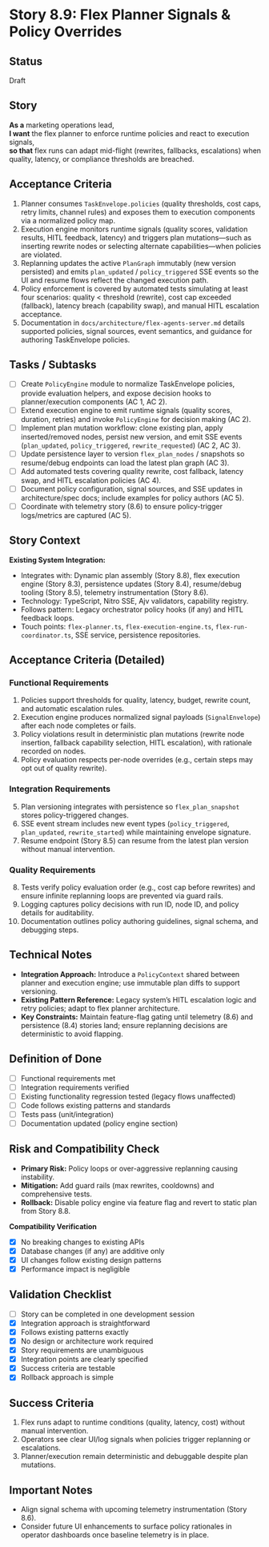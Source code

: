 # Story 8.9: Flex Planner Signals & Policy Overrides

## Status
Draft

## Story
**As a** marketing operations lead,  
**I want** the flex planner to enforce runtime policies and react to execution signals,  
**so that** flex runs can adapt mid-flight (rewrites, fallbacks, escalations) when quality, latency, or compliance thresholds are breached.

## Acceptance Criteria
1. Planner consumes `TaskEnvelope.policies` (quality thresholds, cost caps, retry limits, channel rules) and exposes them to execution components via a normalized policy map.
2. Execution engine monitors runtime signals (quality scores, validation results, HITL feedback, latency) and triggers plan mutations—such as inserting rewrite nodes or selecting alternate capabilities—when policies are violated.
3. Replanning updates the active `PlanGraph` immutably (new version persisted) and emits `plan_updated` / `policy_triggered` SSE events so the UI and resume flows reflect the changed execution path.
4. Policy enforcement is covered by automated tests simulating at least four scenarios: quality < threshold (rewrite), cost cap exceeded (fallback), latency breach (capability swap), and manual HITL escalation acceptance.
5. Documentation in `docs/architecture/flex-agents-server.md` details supported policies, signal sources, event semantics, and guidance for authoring TaskEnvelope policies.

## Tasks / Subtasks
- [ ] Create `PolicyEngine` module to normalize TaskEnvelope policies, provide evaluation helpers, and expose decision hooks to planner/execution components (AC 1, AC 2).
- [ ] Extend execution engine to emit runtime signals (quality scores, duration, retries) and invoke `PolicyEngine` for decision making (AC 2).
- [ ] Implement plan mutation workflow: clone existing plan, apply inserted/removed nodes, persist new version, and emit SSE events (`plan_updated`, `policy_triggered`, `rewrite_requested`) (AC 2, AC 3).
- [ ] Update persistence layer to version `flex_plan_nodes` / snapshots so resume/debug endpoints can load the latest plan graph (AC 3).
- [ ] Add automated tests covering quality rewrite, cost fallback, latency swap, and HITL escalation policies (AC 4).
- [ ] Document policy configuration, signal sources, and SSE updates in architecture/spec docs; include examples for policy authors (AC 5).
- [ ] Coordinate with telemetry story (8.6) to ensure policy-trigger logs/metrics are captured (AC 5).

## Story Context

**Existing System Integration:**
- Integrates with: Dynamic plan assembly (Story 8.8), flex execution engine (Story 8.3), persistence updates (Story 8.4), resume/debug tooling (Story 8.5), telemetry instrumentation (Story 8.6).
- Technology: TypeScript, Nitro SSE, Ajv validators, capability registry.
- Follows pattern: Legacy orchestrator policy hooks (if any) and HITL feedback loops.
- Touch points: `flex-planner.ts`, `flex-execution-engine.ts`, `flex-run-coordinator.ts`, SSE service, persistence repositories.

## Acceptance Criteria (Detailed)

### Functional Requirements
1. Policies support thresholds for quality, latency, budget, rewrite count, and automatic escalation rules.
2. Execution engine produces normalized signal payloads (`SignalEnvelope`) after each node completes or fails.
3. Policy violations result in deterministic plan mutations (rewrite node insertion, fallback capability selection, HITL escalation), with rationale recorded on nodes.
4. Policy evaluation respects per-node overrides (e.g., certain steps may opt out of quality rewrite).

### Integration Requirements
5. Plan versioning integrates with persistence so `flex_plan_snapshot` stores policy-triggered changes.
6. SSE event stream includes new event types (`policy_triggered`, `plan_updated`, `rewrite_started`) while maintaining envelope signature.
7. Resume endpoint (Story 8.5) can resume from the latest plan version without manual intervention.

### Quality Requirements
8. Tests verify policy evaluation order (e.g., cost cap before rewrites) and ensure infinite replanning loops are prevented via guard rails.
9. Logging captures policy decisions with run ID, node ID, and policy details for auditability.
10. Documentation outlines policy authoring guidelines, signal schema, and debugging steps.

## Technical Notes
- **Integration Approach:** Introduce a `PolicyContext` shared between planner and execution engine; use immutable plan diffs to support versioning.
- **Existing Pattern Reference:** Legacy system’s HITL escalation logic and retry policies; adapt to flex planner architecture.
- **Key Constraints:** Maintain feature-flag gating until telemetry (8.6) and persistence (8.4) stories land; ensure replanning decisions are deterministic to avoid flapping.

## Definition of Done
- [ ] Functional requirements met
- [ ] Integration requirements verified
- [ ] Existing functionality regression tested (legacy flows unaffected)
- [ ] Code follows existing patterns and standards
- [ ] Tests pass (unit/integration)
- [ ] Documentation updated (policy engine section)

## Risk and Compatibility Check
- **Primary Risk:** Policy loops or over-aggressive replanning causing instability.
- **Mitigation:** Add guard rails (max rewrites, cooldowns) and comprehensive tests.
- **Rollback:** Disable policy engine via feature flag and revert to static plan from Story 8.8.

**Compatibility Verification**
- [x] No breaking changes to existing APIs
- [x] Database changes (if any) are additive only
- [x] UI changes follow existing design patterns
- [x] Performance impact is negligible

## Validation Checklist
- [ ] Story can be completed in one development session
- [x] Integration approach is straightforward
- [x] Follows existing patterns exactly
- [x] No design or architecture work required
- [x] Story requirements are unambiguous
- [x] Integration points are clearly specified
- [x] Success criteria are testable
- [x] Rollback approach is simple

## Success Criteria
1. Flex runs adapt to runtime conditions (quality, latency, cost) without manual intervention.
2. Operators see clear UI/log signals when policies trigger replanning or escalations.
3. Planner/execution remain deterministic and debuggable despite plan mutations.

## Important Notes
- Align signal schema with upcoming telemetry instrumentation (Story 8.6).
- Consider future UI enhancements to surface policy rationales in operator dashboards once baseline telemetry is in place.
